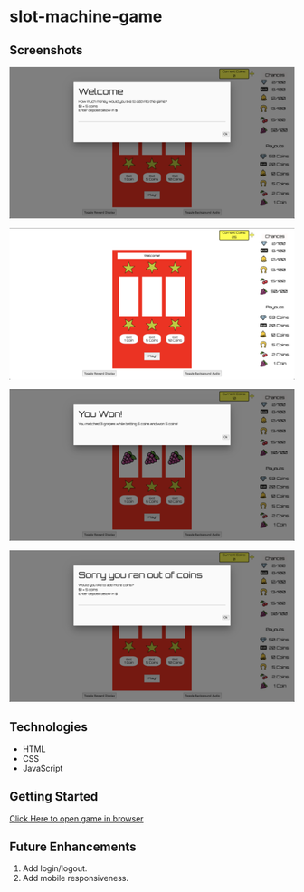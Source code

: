 # slot-machine-game

## Screenshots

![Starting Game Page](images/StartGameScreen.png)

![Main Game Page](images/MainGameScreen.png)

![What it looks like when you win coins](images/WinGameScreen.png)

![What happend when you run out of coins or try to bet more coins than you have](images/LoseGameScreen.png)

## Technologies

- HTML
- CSS
- JavaScript

## Getting Started

[Click Here to open game in browser](https://salmon117.github.io/slot-machine-game/)

## Future Enhancements

1. Add login/logout.
2. Add mobile responsiveness.